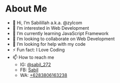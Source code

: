 # About Me

- 👋 Hi, I’m Sabilillah a.k.a. @zylcom
- 👀 I’m interested in Web Development
- 🌱 I’m currently learning JavaScript Framework
- 💞️ I’m looking to collaborate on Web Development
- 🤔 I’m looking for help with my code
- ⚡ Fun fact: I Love Coding
- 📫 How to reach me
  - IG: [@sabil_272](http://www.instagram.com/sabil_272/)
  - FB: [Sabil](https://www.facebook.com/sabilillah272)
  - WA: [+6283806163238](https://wa.me/+6283806163238)
